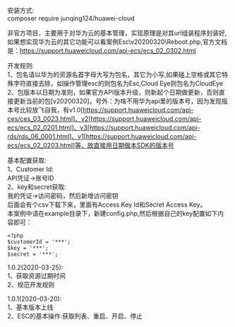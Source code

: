 安装方式:  
composer require junqing124/huawei-cloud  

非官方项目，主要用于对华为云的基本管理，实现原理是对其url组装程序封装好,如果想实现华为云的其它功能可以看案例Esc\v20200320\Reboot.php,官方文档是：https://support.huaweicloud.com/api-ecs/ecs_02_0302.html  

开发规则:  
1、包名请以华为的资源名首字母大写为包名，其它为小写,如果碰上空格或其它特殊字符直接去除，如操作管理esc的则包名为Esc,Cloud Eye则包名为CloudEye  
2、包版本以日期为准则，如果官方API版本升级，则新起个日期做更新，否则直接更新当前的包[v20200320]。号外：为啥不用华为api里的版本号，因为发现版本号比较放飞自我，有v1.0[https://support.huaweicloud.com/api-ces/ces_03_0023.html]、v2[https://support.huaweicloud.com/api-ecs/ecs_02_0201.html]、v3[https://support.huaweicloud.com/api-rds/rds_06_0001.html]、v1[https://support.huaweicloud.com/api-ecs/ecs_02_0203.html]等，故直接用日期做本SDK的版本号  

基本配置获取:  
1、Customer Id:  
API凭证->账号ID  
2、key和secret获取:  
我的凭证->访问密码，然后新增访问密钥  
后面会有个csv下载下来，里面有Access Key Id和Secret Access Key。  
本案例中请在example目录下，新建config.php,然后根据自己的key配置如下内容即可：  
```
<?php  
$customerId = '***';
$key = '***';  
$secret = '***';
```  

1.0.2(2020-03-25):  
1、获取资源过期时间  
2、规范开发规则  

1.0.1(2020-03-20):  
1、基本版本上线  
2、ESC的基本操作:获取列表、重启、开启、停止